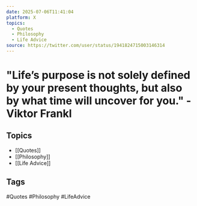 ```yaml
---
date: 2025-07-06T11:41:04
platform: X
topics:
  - Quotes
  - Philosophy
  - Life Advice
source: https://twitter.com/user/status/1941824715003146314
---
```

# "Life’s purpose is not solely defined by your present thoughts, but also by what time will uncover for you." - Viktor Frankl

## Topics
- [[Quotes]]
- [[Philosophy]]
- [[Life Advice]]

## Tags
#Quotes #Philosophy #LifeAdvice
